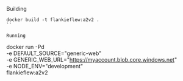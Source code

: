 Building
```
docker build -t flankieflew:a2v2 .
``

Running
```
docker run -Pd \
-e DEFAULT_SOURCE="generic-web" \
-e GENERIC_WEB_URL="https://myaccount.blob.core.windows.net" \
-e NODE_ENV="development" \
flankieflew:a2v2
```